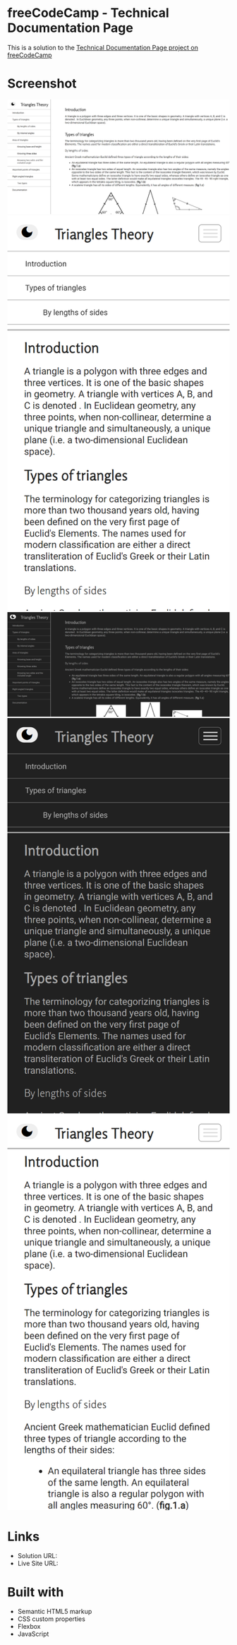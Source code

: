 # freeCodeCamp - Technical Documentation Page
This is a solution to the [Technical Documentation Page project on freeCodeCamp](https://www.freecodecamp.org/learn/responsive-web-design/responsive-web-design-projects/build-a-technical-documentation-page)

# Screenshot

![1](./my_design/desktop-design.png)
![2](./my_design/mobile-design.png)
![3](./my_design/desktop-dark-theme.png)
![4](./my_design/mobile-dark-theme.png)
![5](./my_design/mobile-hamburger-menu.png)

# Links

- Solution URL: 
- Live Site URL: 

# Built with

- Semantic HTML5 markup
- CSS custom properties
- Flexbox
- JavaScript
